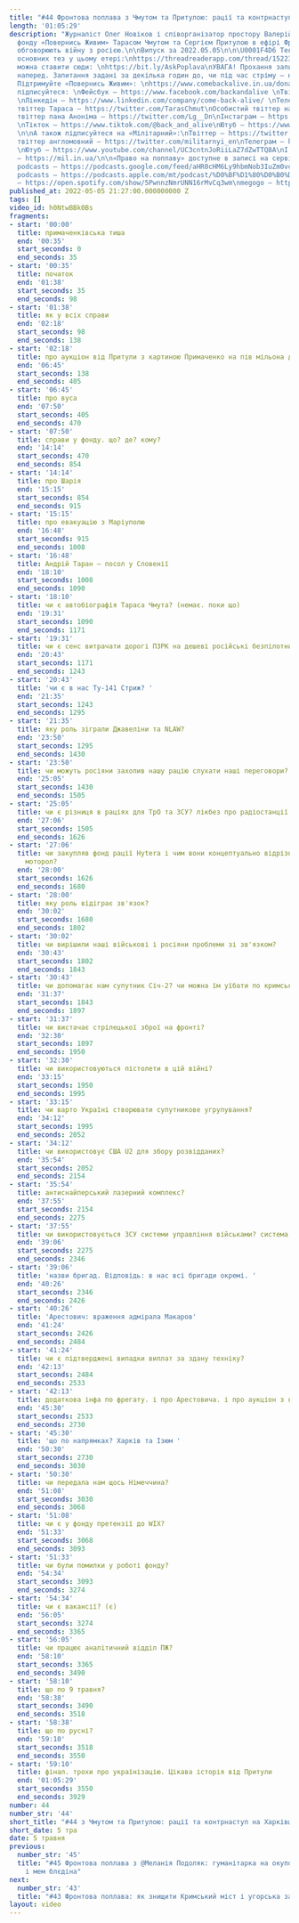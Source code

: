 ```yaml
---
title: "#44 Фронтова поплава з Чмутом та Притулою: рації та контрнаступ на Харківщині"
length: '01:05:29'
description: "Журналіст Олег Новіков і співорганізатор простору Валерій Агєєв з головою
  фонду «Повернись Живим» Тарасом Чмутом та Сергієм Притулою в ефірі Фронтової поплави
  обговорюють війну з росією.\n\nВипуск за 2022.05.05\n\n\U0001F4D6 Текстова версія
  основних тез у цьому етері:\nhttps://threadreaderapp.com/thread/1522309650351337473.html\n\nЗапитання
  можна ставити сюди: \nhttps://bit.ly/AskPoplava\nУВАГА! Прохання запитання писати
  наперед. Запитання задані за декілька годин до, чи під час стріму – не озвучуватимуться\n\n\U0001F4B8
  Підтримуйте «Повернись Живим»: \nhttps://www.comebackalive.in.ua/donate\n\nА також
  підписуйтеся: \nФейсбук – https://www.facebook.com/backandalive \nТвіттер – https://twitter.com/BackAndAlive/
  \nЛінкедін – https://www.linkedin.com/company/come-back-alive/ \nТелеграм – https://t.me/savelifeua\nОсобистий
  твіттер Тараса – https://twitter.com/TarasChmut\nОсобистий твіттер начальника розвідки – https://twitter.com/tarnovski_john\nОсобистий
  твіттер пана Аноніма – https://twitter.com/Lg__Dn\nІнстаграм – https://www.instagram.com/savelife.in.ua/
  \nТікток – https://www.tiktok.com/@back_and_alive\nЮтуб – https://www.youtube.com/channel/UCGIa6LSAw2Cl_P-DFv2pHXQ
  \n\nА також підписуйтеся на «Мілітарний»:\nТвіттер – https://twitter.com/mil_in_ua\nТа
  твіттер англомовний – https://twitter.com/militarnyi_en\nТелеграм – https://t.me/milinua
  \nЮтуб – https://www.youtube.com/channel/UC3cntnJoRiiLaZ7dZwTTQ8A\nІ читайте сайт
  – https://mil.in.ua/\n\n«Право на поплаву» доступне в записі на сервісах: \ngoogle
  podcasts – https://podcasts.google.com/feed/aHR0cHM6Ly9hbmNob3IuZm0vcy84ODhiMzE0Yy9wb2RjYXN0L3Jzcw\napple
  podcasts – https://podcasts.apple.com/mt/podcast/%D0%BF%D1%80%D0%B0%D0%B2%D0%BE-%D0%BD%D0%B0-%D0%BF%D0%BE%D0%BF%D0%BB%D0%B0%D0%B2%D1%83/id1613491809\nspotify
  – https://open.spotify.com/show/5PwnnzNmrUNN16rMvCq3wm\nmegogo – https://megogo.page.link/tA2y\n\n0"
published_at: 2022-05-05 21:27:00.000000000 Z
tags: []
video_id: h0NtwBBk0Bs
fragments:
- start: '00:00'
  title: примаченківська тиша
  end: '00:35'
  start_seconds: 0
  end_seconds: 35
- start: '00:35'
  title: початок
  end: '01:38'
  start_seconds: 35
  end_seconds: 98
- start: '01:38'
  title: як у всіх справи
  end: '02:18'
  start_seconds: 98
  end_seconds: 138
- start: '02:18'
  title: про аукціон від Притули з картиною Примаченко на пів мільона доларів
  end: '06:45'
  start_seconds: 138
  end_seconds: 405
- start: '06:45'
  title: про вуса
  end: '07:50'
  start_seconds: 405
  end_seconds: 470
- start: '07:50'
  title: справи у фонду. що? де? кому?
  end: '14:14'
  start_seconds: 470
  end_seconds: 854
- start: '14:14'
  title: про Шарія
  end: '15:15'
  start_seconds: 854
  end_seconds: 915
- start: '15:15'
  title: про евакуацію з Маріуполю
  end: '16:48'
  start_seconds: 915
  end_seconds: 1008
- start: '16:48'
  title: Андрій Таран — посол у Словенії
  end: '18:10'
  start_seconds: 1008
  end_seconds: 1090
- start: '18:10'
  title: чи є автобіографія Тараса Чмута? (немає. поки що)
  end: '19:31'
  start_seconds: 1090
  end_seconds: 1171
- start: '19:31'
  title: чи є сенс витрачати дорогі ПЗРК на дешеві російські безпілотники?
  end: '20:43'
  start_seconds: 1171
  end_seconds: 1243
- start: '20:43'
  title: 'чи є в нас Ту-141 Стриж? '
  end: '21:35'
  start_seconds: 1243
  end_seconds: 1295
- start: '21:35'
  title: яку роль зіграли Джавеліни та NLAW?
  end: '23:50'
  start_seconds: 1295
  end_seconds: 1430
- start: '23:50'
  title: чи можуть росіяни захопив нашу рацію слухати наші переговори?
  end: '25:05'
  start_seconds: 1430
  end_seconds: 1505
- start: '25:05'
  title: чи є різниця в раціях для ТрО та ЗСУ? лікбез про радіостанції
  end: '27:06'
  start_seconds: 1505
  end_seconds: 1626
- start: '27:06'
  title: чи закупляв фонд рації Hytera і чим вони концептуально відрізняються від
    моторол?
  end: '28:00'
  start_seconds: 1626
  end_seconds: 1680
- start: '28:00'
  title: яку роль відіграє зв'язок?
  end: '30:02'
  start_seconds: 1680
  end_seconds: 1802
- start: '30:02'
  title: чи вирішили наші військові і росіяни проблеми зі зв'язком?
  end: '30:43'
  start_seconds: 1802
  end_seconds: 1843
- start: '30:43'
  title: чи допомагає нам супутник Січ-2? чи можна їм уїбати по кримському мосту?
  end: '31:37'
  start_seconds: 1843
  end_seconds: 1897
- start: '31:37'
  title: чи вистачає стрілецької зброї на фронті?
  end: '32:30'
  start_seconds: 1897
  end_seconds: 1950
- start: '32:30'
  title: чи використовуються пістолети в цій війні?
  end: '33:15'
  start_seconds: 1950
  end_seconds: 1995
- start: '33:15'
  title: чи варто Україні створювати супутникове угрупування?
  end: '34:12'
  start_seconds: 1995
  end_seconds: 2052
- start: '34:12'
  title: чи використовує США U2 для збору розвідданих?
  end: '35:54'
  start_seconds: 2052
  end_seconds: 2154
- start: '35:54'
  title: антиснайперський лазерний комплекс?
  end: '37:55'
  start_seconds: 2154
  end_seconds: 2275
- start: '37:55'
  title: чи використовується ЗСУ системи управління військами? система "Дзвін"
  end: '39:06'
  start_seconds: 2275
  end_seconds: 2346
- start: '39:06'
  title: 'назви бригад. Відповідь: в нас всі бригади окремі. '
  end: '40:26'
  start_seconds: 2346
  end_seconds: 2426
- start: '40:26'
  title: 'Арестович: враження адмірала Макаров'
  end: '41:24'
  start_seconds: 2426
  end_seconds: 2484
- start: '41:24'
  title: чи є підтверджені випадки виплат за здану техніку?
  end: '42:13'
  start_seconds: 2484
  end_seconds: 2533
- start: '42:13'
  title: додаткова інфа по фрегату. і про Арестовича. і про аукціон з картиною Примаченка
  end: '45:30'
  start_seconds: 2533
  end_seconds: 2730
- start: '45:30'
  title: 'що по напрямках? Харків та Ізюм '
  end: '50:30'
  start_seconds: 2730
  end_seconds: 3030
- start: '50:30'
  title: чи передала нам щось Німеччина?
  end: '51:08'
  start_seconds: 3030
  end_seconds: 3068
- start: '51:08'
  title: чи є у фонду претензії до WIX?
  end: '51:33'
  start_seconds: 3068
  end_seconds: 3093
- start: '51:33'
  title: чи були помилки у роботі фонду?
  end: '54:34'
  start_seconds: 3093
  end_seconds: 3274
- start: '54:34'
  title: чи є вакансії? (є)
  end: '56:05'
  start_seconds: 3274
  end_seconds: 3365
- start: '56:05'
  title: чи працює аналітичний відділ ПЖ?
  end: '58:10'
  start_seconds: 3365
  end_seconds: 3490
- start: '58:10'
  title: що по 9 травня?
  end: '58:38'
  start_seconds: 3490
  end_seconds: 3518
- start: '58:38'
  title: що по русні?
  end: '59:10'
  start_seconds: 3518
  end_seconds: 3550
- start: '59:10'
  title: фінал. трохи про українізацію. Цікава історія від Притули
  end: '01:05:29'
  start_seconds: 3550
  end_seconds: 3929
number: 44
number_str: '44'
short_title: "#44 з Чмутом та Притулою: рації та контрнаступ на Харківщині"
short_date: 5 тра
date: 5 травня
previous:
  number_str: '45'
  title: "#45 Фронтова поплава з @Меланія Подоляк: гуманітарка на окуповані, склад
    і мем блєдіна"
next:
  number_str: '43'
  title: "#43 Фронтова поплава: як знищити Кримський міст і угорська загроза"
layout: video
---
```

